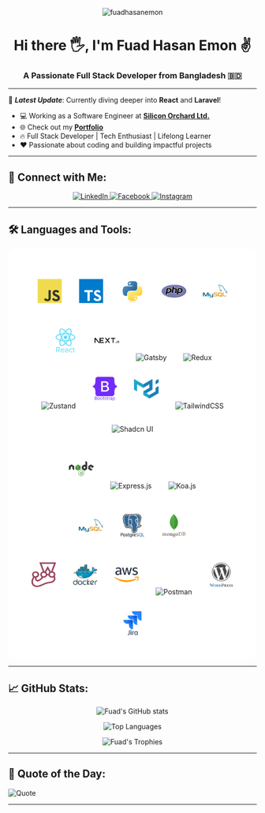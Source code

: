 <p align="center">
  <img src="https://komarev.com/ghpvc/?username=fuadhasanemon&label=Profile%20views&color=0e75b6&style=flat" alt="fuadhasanemon" />
</p>

<h1 align="center">Hi there 🖐️, I'm Fuad Hasan Emon ✌️</h1>
<h3 align="center">A Passionate Full Stack Developer from Bangladesh 🇧🇩</h3>

---

🌟 _**Latest Update**_: Currently diving deeper into **React** and **Laravel**!

- 💻 Working as a Software Engineer at [**Silicon Orchard Ltd.**](https://www.siliconorchard.com/)
- 🌐 Check out my [**Portfolio**](https://fuadhasanemon.vercel.app/)
- 🔥 Full Stack Developer | Tech Enthusiast | Lifelong Learner
- ❤️ Passionate about coding and building impactful projects

---

## 🚀 Connect with Me:
<p align="center">
  <a href="https://linkedin.com/in/fuadhasanemon" target="_blank">
    <img src="https://img.shields.io/badge/LinkedIn-blue?style=for-the-badge&logo=linkedin" alt="LinkedIn" />
  </a>
  <a href="https://fb.com/fuad.h.emon" target="_blank">
    <img src="https://img.shields.io/badge/Facebook-1877F2?style=for-the-badge&logo=facebook&logoColor=white" alt="Facebook" />
  </a>
  <a href="https://instagram.com/emonfuad" target="_blank">
    <img src="https://img.shields.io/badge/Instagram-E4405F?style=for-the-badge&logo=instagram&logoColor=white" alt="Instagram" />
  </a>
</p>

---

## 🛠️ Languages and Tools:

<div align="center" style="background-color: #ffffff; padding: 30px; border-radius: 15px;">

<!-- Programming Languages -->
<br/>
<img src="https://raw.githubusercontent.com/devicons/devicon/master/icons/javascript/javascript-original.svg" alt="JavaScript" width="50" height="50" style="margin: 15px;"/>
<img src="https://raw.githubusercontent.com/devicons/devicon/master/icons/typescript/typescript-original.svg" alt="TypeScript" width="50" height="50" style="margin: 15px;"/>
<img src="https://raw.githubusercontent.com/devicons/devicon/master/icons/python/python-original.svg" alt="Python" width="50" height="50" style="margin: 15px;"/>
<img src="https://raw.githubusercontent.com/devicons/devicon/master/icons/php/php-original.svg" alt="PHP" width="50" height="50" style="margin: 15px;"/>
<img src="https://raw.githubusercontent.com/devicons/devicon/master/icons/mysql/mysql-original-wordmark.svg" alt="SQL" width="50" height="50" style="margin: 15px;"/>
<br/><br/>

<!-- Frontend -->
<img src="https://raw.githubusercontent.com/devicons/devicon/master/icons/react/react-original-wordmark.svg" alt="React" width="50" height="50" style="margin: 15px;"/>
<img src="https://raw.githubusercontent.com/devicons/devicon/master/icons/nextjs/nextjs-original-wordmark.svg" alt="Next.js" width="50" height="50" style="margin: 15px;"/>
<img src="https://avatars.githubusercontent.com/u/12551863?s=200&v=4" alt="Gatsby" width="50" height="50" style="margin: 15px;"/>
<img src="https://redux.js.org/img/redux.svg" alt="Redux" width="50" height="50" style="margin: 15px;"/>
<img src="https://avatars.githubusercontent.com/u/6250754?s=200&v=4" alt="Zustand" width="50" height="50" style="margin: 15px;"/>
<img src="https://raw.githubusercontent.com/devicons/devicon/master/icons/bootstrap/bootstrap-plain-wordmark.svg" alt="Bootstrap" width="50" height="50" style="margin: 15px;"/>
<img src="https://raw.githubusercontent.com/devicons/devicon/master/icons/materialui/materialui-original.svg" alt="MUI" width="50" height="50" style="margin: 15px;"/>
<img src="https://cdnlogo.com/logos/t/34/tailwind-css.svg" alt="TailwindCSS" width="50" height="50" style="margin: 15px;"/>
<img src="https://avatars.githubusercontent.com/u/139895814?s=200&v=4" alt="Shadcn UI" width="50" height="50" style="margin: 15px;"/>
<br/><br/>

<!-- Backend -->
<img src="https://raw.githubusercontent.com/devicons/devicon/master/icons/nodejs/nodejs-original-wordmark.svg" alt="Node.js" width="50" height="50" style="margin: 15px;"/>
<img src="https://avatars.githubusercontent.com/u/3663952?s=200&v=4" alt="Express.js" width="50" height="50" style="margin: 15px;"/>
<img src="https://avatars.githubusercontent.com/u/87700009?s=200&v=4" alt="Koa.js" width="50" height="50" style="margin: 15px;"/>
<br/><br/>

<!-- Databases -->
<img src="https://raw.githubusercontent.com/devicons/devicon/master/icons/mysql/mysql-original-wordmark.svg" alt="MySQL" width="50" height="50" style="margin: 15px;"/>
<img src="https://raw.githubusercontent.com/devicons/devicon/master/icons/postgresql/postgresql-original-wordmark.svg" alt="PostgreSQL" width="50" height="50" style="margin: 15px;"/>
<img src="https://raw.githubusercontent.com/devicons/devicon/master/icons/mongodb/mongodb-original-wordmark.svg" alt="MongoDB" width="50" height="50" style="margin: 15px;"/>
<br/><br/>

<!-- Tools & Platforms -->
<img src="https://raw.githubusercontent.com/devicons/devicon/master/icons/jest/jest-plain.svg" alt="Jest" width="50" height="50" style="margin: 15px;"/>
<img src="https://raw.githubusercontent.com/devicons/devicon/master/icons/docker/docker-original-wordmark.svg" alt="Docker" width="50" height="50" style="margin: 15px;"/>
<img src="https://raw.githubusercontent.com/devicons/devicon/master/icons/amazonwebservices/amazonwebservices-original-wordmark.svg" alt="AWS" width="50" height="50" style="margin: 15px;"/>
<img src="https://www.vectorlogo.zone/logos/getpostman/getpostman-icon.svg" alt="Postman" width="50" height="50" style="margin: 15px;"/>
<img src="https://raw.githubusercontent.com/devicons/devicon/master/icons/wordpress/wordpress-original.svg" alt="WordPress" width="50" height="50" style="margin: 15px;"/>
<img src="https://raw.githubusercontent.com/devicons/devicon/master/icons/jira/jira-original-wordmark.svg" alt="Jira" width="50" height="50" style="margin: 15px;"/>
<br/>

</div>

---

## 📈 GitHub Stats:
<p align="center">
  <img src="https://github-readme-stats.vercel.app/api?username=fuadhasanemon&show_icons=true&theme=tokyonight" alt="Fuad's GitHub stats" />
</p>
<p align="center">
  <img src="https://github-readme-stats.vercel.app/api/top-langs/?username=fuadhasanemon&layout=compact&theme=tokyonight" alt="Top Languages" />
</p>
<p align="center">
  <img src="https://github-profile-trophy.vercel.app/?username=fuadhasanemon&theme=tokyonight" alt="Fuad's Trophies" />
</p>

---

## 🎯 Quote of the Day:
![Quote](https://quotes-github-readme.vercel.app/api?theme=light&lang=en)

---

